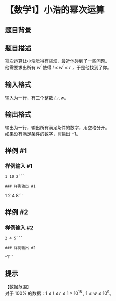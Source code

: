# 【数学1】小浩的幂次运算

## 题目背景



## 题目描述

幂次运算让小浩觉得有些烦，最近他碰到了一些问题。  
他需要求出所有 $w^i$ 使得 $l \le w^i \le r$ ，于是他找到了你。


## 输入格式

输入为一行，有三个整数 $l,r,w$。


## 输出格式

输出为一行，输出所有满足条件的数字，用空格分开。  
如果没有满足条件的数字，则输出 $-1$。


## 样例 #1

### 样例输入 #1
```
1 10 2```

### 样例输出 #1

```
1 2 4 8```

## 样例 #2

### 样例输入 #2
```
2 4 5```

### 样例输出 #2

```
-1```

## 提示

【数据范围】  
对于 $100\%$ 的数据：$1\le l\le r \le 1 \times 10^{18}$ , $1\le w \le10^9$。

